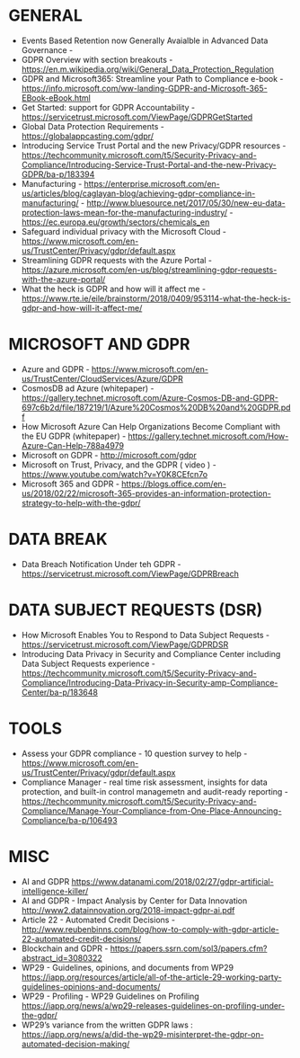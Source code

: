 # GENERAL
* Events Based Retention now Generally Avaialble in Advanced Data Governance - 
* GDPR Overview with section breakouts - <https://en.m.wikipedia.org/wiki/General_Data_Protection_Regulation>
* GDPR and Microsoft365: Streamline your Path to Compliance e-book - <https://info.microsoft.com/ww-landing-GDPR-and-Microsoft-365-EBook-eBook.html>
* Get Started: support for GDPR Accountability - <https://servicetrust.microsoft.com/ViewPage/GDPRGetStarted>
* Global Data Protection Requirements - https://globalappcasting.com/gdpr/
* Introducing Service Trust Portal and the new Privacy/GDPR resources - <https://techcommunity.microsoft.com/t5/Security-Privacy-and-Compliance/Introducing-Service-Trust-Portal-and-the-new-Privacy-GDPR/ba-p/183394>
* Manufacturing - https://enterprise.microsoft.com/en-us/articles/blog/caglayan-blog/achieving-gdpr-compliance-in-manufacturing/ - 
	http://www.bluesource.net/2017/05/30/new-eu-data-protection-laws-mean-for-the-manufacturing-industry/ - https://ec.europa.eu/growth/sectors/chemicals_en
* Safeguard individual privacy with the Microsoft Cloud - <https://www.microsoft.com/en-us/TrustCenter/Privacy/gdpr/default.aspx>
* Streamlining GDPR requests with the Azure Portal - <https://azure.microsoft.com/en-us/blog/streamlining-gdpr-requests-with-the-azure-portal/>
* What the heck is GDPR and how will it affect me - https://www.rte.ie/eile/brainstorm/2018/0409/953114-what-the-heck-is-gdpr-and-how-will-it-affect-me/

# MICROSOFT AND GDPR
* Azure and GDPR - https://www.microsoft.com/en-us/TrustCenter/CloudServices/Azure/GDPR
* CosmosDB ad Azure (whitepaper) - https://gallery.technet.microsoft.com/Azure-Cosmos-DB-and-GDPR-697c6b2d/file/187219/1/Azure%20Cosmos%20DB%20and%20GDPR.pdf
* How Microsoft Azure Can Help Organizations Become Compliant with the EU GDPR (whitepaper) - https://gallery.technet.microsoft.com/How-Azure-Can-Help-788a4979
* Microsoft on GDPR - <http://microsoft.com/gdpr>
* Microsoft on Trust, Privacy, and the GDPR ( video ) - <https://www.youtube.com/watch?v=Y0K8CEfcn7o>
* Microsoft 365 and GDPR - https://blogs.office.com/en-us/2018/02/22/microsoft-365-provides-an-information-protection-strategy-to-help-with-the-gdpr/

# DATA BREAK
* Data Breach Notification Under teh GDPR - <https://servicetrust.microsoft.com/ViewPage/GDPRBreach>

# DATA SUBJECT REQUESTS (DSR)
* How Microsoft Enables You to Respond to Data Subject Requests - <https://servicetrust.microsoft.com/ViewPage/GDPRDSR>
* Introducing Data Privacy in Security and Compliance Center including Data Subject Requests experience - <https://techcommunity.microsoft.com/t5/Security-Privacy-and-Compliance/Introducing-Data-Privacy-in-Security-amp-Compliance-Center/ba-p/183648>

# TOOLS
* Assess your GDPR compliance - 10 question survey to help - https://www.microsoft.com/en-us/TrustCenter/Privacy/gdpr/default.aspx
* Compliance Manager - real time risk assessment, insights for data protection, and built-in control managemetn and audit-ready reporting - https://techcommunity.microsoft.com/t5/Security-Privacy-and-Compliance/Manage-Your-Compliance-from-One-Place-Announcing-Compliance/ba-p/106493

# MISC
* AI and GDPR <https://www.datanami.com/2018/02/27/gdpr-artificial-intelligence-killer/>
* AI and GDPR - Impact Analysis by Center for Data Innovation <http://www2.datainnovation.org/2018-impact-gdpr-ai.pdf>
* Article 22 - Automated Credit Decisions - <http://www.reubenbinns.com/blog/how-to-comply-with-gdpr-article-22-automated-credit-decisions/>
* Blockchain and GDPR - <https://papers.ssrn.com/sol3/papers.cfm?abstract_id=3080322>
* WP29 - Guidelines, opinions, and documents from WP29 <https://iapp.org/resources/article/all-of-the-article-29-working-party-guidelines-opinions-and-documents/>
* WP29 - Profiling - WP29 Guidelines on Profiling <https://iapp.org/news/a/wp29-releases-guidelines-on-profiling-under-the-gdpr/>
* WP29’s variance from the written GDPR laws : https://iapp.org/news/a/did-the-wp29-misinterpret-the-gdpr-on-automated-decision-making/
